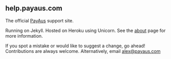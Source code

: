 ## help.payaus.com

The official [PayAus](http://www.payaus.com) support site.

Running on Jekyll. Hosted on Heroku using Unicorn. See the [about](http://help.payaus.com/about/this/) page for more information.

If you spot a mistake or would like to suggest a change, go ahead! Contributions are always welcome. Alternatively, email alex@payaus.com